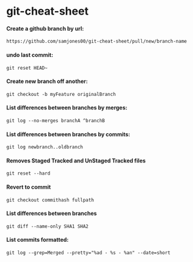 # git-cheat-sheet

#### Create a github branch by url:
`https://github.com/samjones00/git-cheat-sheet/pull/new/branch-name`

#### undo last commit:
`git reset HEAD~`

#### Create new branch off another:
`git checkout -b myFeature originalBranch`

#### List differences between branches by merges:
`git log --no-merges branchA ^branchB`

#### List differences between branches by commits:
`git log newbranch..oldbranch`

#### Removes Staged Tracked and UnStaged Tracked files
`git reset --hard`

#### Revert to commit
`git checkout commithash fullpath`

#### List differences between branches
`git diff --name-only SHA1 SHA2`

#### List commits formatted:
`git log --grep=Merged --pretty="%ad - %s - %an" --date=short`
